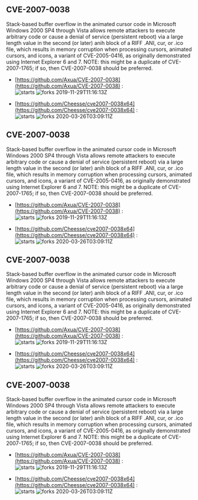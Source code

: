 ## CVE-2007-0038
 Stack-based buffer overflow in the animated cursor code in Microsoft Windows 2000 SP4 through Vista allows remote attackers to execute arbitrary code or cause a denial of service (persistent reboot) via a large length value in the second (or later) anih block of a RIFF .ANI, cur, or .ico file, which results in memory corruption when processing cursors, animated cursors, and icons, a variant of CVE-2005-0416, as originally demonstrated using Internet Explorer 6 and 7. NOTE: this might be a duplicate of CVE-2007-1765; if so, then CVE-2007-0038 should be preferred.

- [https://github.com/Axua/CVE-2007-0038](https://github.com/Axua/CVE-2007-0038) :  
![starts](https://img.shields.io/github/stars/Axua/CVE-2007-0038.svg) 
![forks](https://img.shields.io/github/forks/Axua/CVE-2007-0038.svg) 
2019-11-29T11:16:13Z

- [https://github.com/Cheesse/cve2007-0038x64](https://github.com/Cheesse/cve2007-0038x64) :  
![starts](https://img.shields.io/github/stars/Cheesse/cve2007-0038x64.svg) 
![forks](https://img.shields.io/github/forks/Cheesse/cve2007-0038x64.svg) 
2020-03-26T03:09:11Z

## CVE-2007-0038
 Stack-based buffer overflow in the animated cursor code in Microsoft Windows 2000 SP4 through Vista allows remote attackers to execute arbitrary code or cause a denial of service (persistent reboot) via a large length value in the second (or later) anih block of a RIFF .ANI, cur, or .ico file, which results in memory corruption when processing cursors, animated cursors, and icons, a variant of CVE-2005-0416, as originally demonstrated using Internet Explorer 6 and 7. NOTE: this might be a duplicate of CVE-2007-1765; if so, then CVE-2007-0038 should be preferred.

- [https://github.com/Axua/CVE-2007-0038](https://github.com/Axua/CVE-2007-0038) :  
![starts](https://img.shields.io/github/stars/Axua/CVE-2007-0038.svg) 
![forks](https://img.shields.io/github/forks/Axua/CVE-2007-0038.svg) 
2019-11-29T11:16:13Z

- [https://github.com/Cheesse/cve2007-0038x64](https://github.com/Cheesse/cve2007-0038x64) :  
![starts](https://img.shields.io/github/stars/Cheesse/cve2007-0038x64.svg) 
![forks](https://img.shields.io/github/forks/Cheesse/cve2007-0038x64.svg) 
2020-03-26T03:09:11Z

## CVE-2007-0038
 Stack-based buffer overflow in the animated cursor code in Microsoft Windows 2000 SP4 through Vista allows remote attackers to execute arbitrary code or cause a denial of service (persistent reboot) via a large length value in the second (or later) anih block of a RIFF .ANI, cur, or .ico file, which results in memory corruption when processing cursors, animated cursors, and icons, a variant of CVE-2005-0416, as originally demonstrated using Internet Explorer 6 and 7. NOTE: this might be a duplicate of CVE-2007-1765; if so, then CVE-2007-0038 should be preferred.

- [https://github.com/Axua/CVE-2007-0038](https://github.com/Axua/CVE-2007-0038) :  
![starts](https://img.shields.io/github/stars/Axua/CVE-2007-0038.svg) 
![forks](https://img.shields.io/github/forks/Axua/CVE-2007-0038.svg) 
2019-11-29T11:16:13Z

- [https://github.com/Cheesse/cve2007-0038x64](https://github.com/Cheesse/cve2007-0038x64) :  
![starts](https://img.shields.io/github/stars/Cheesse/cve2007-0038x64.svg) 
![forks](https://img.shields.io/github/forks/Cheesse/cve2007-0038x64.svg) 
2020-03-26T03:09:11Z

## CVE-2007-0038
 Stack-based buffer overflow in the animated cursor code in Microsoft Windows 2000 SP4 through Vista allows remote attackers to execute arbitrary code or cause a denial of service (persistent reboot) via a large length value in the second (or later) anih block of a RIFF .ANI, cur, or .ico file, which results in memory corruption when processing cursors, animated cursors, and icons, a variant of CVE-2005-0416, as originally demonstrated using Internet Explorer 6 and 7. NOTE: this might be a duplicate of CVE-2007-1765; if so, then CVE-2007-0038 should be preferred.

- [https://github.com/Axua/CVE-2007-0038](https://github.com/Axua/CVE-2007-0038) :  
![starts](https://img.shields.io/github/stars/Axua/CVE-2007-0038.svg) 
![forks](https://img.shields.io/github/forks/Axua/CVE-2007-0038.svg) 
2019-11-29T11:16:13Z

- [https://github.com/Cheesse/cve2007-0038x64](https://github.com/Cheesse/cve2007-0038x64) :  
![starts](https://img.shields.io/github/stars/Cheesse/cve2007-0038x64.svg) 
![forks](https://img.shields.io/github/forks/Cheesse/cve2007-0038x64.svg) 
2020-03-26T03:09:11Z

